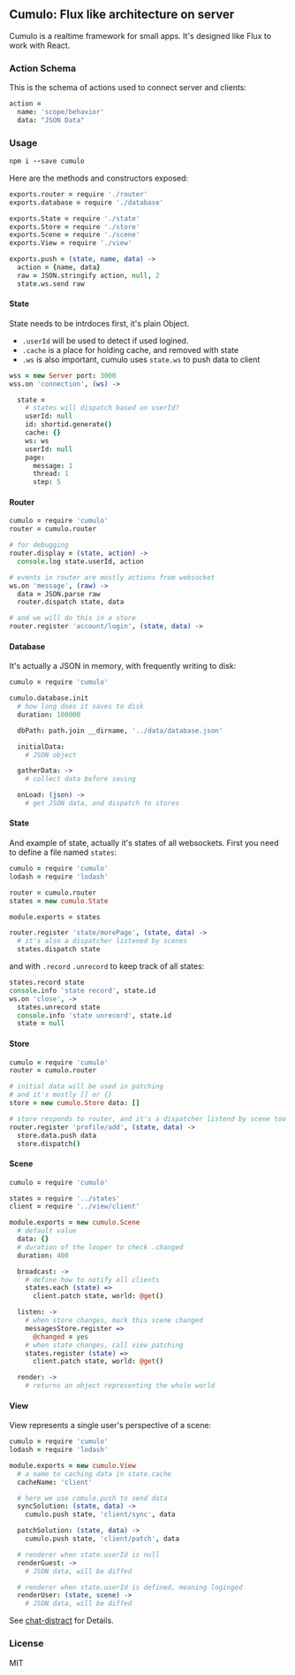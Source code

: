 
Cumulo: Flux like architecture on server
----

Cumulo is a realtime framework for small apps.
It's designed like Flux to work with React.

### Action Schema

This is the schema of actions used to connect server and clients:

```coffee
action =
  name: 'scope/behavior'
  data: "JSON Data"
```

### Usage

```coffee
npm i --save cumulo
```

Here are the methods and constructors exposed:

```coffee
exports.router = require './router'
exports.database = require './database'

exports.State = require './state'
exports.Store = require './store'
exports.Scene = require './scene'
exports.View = require './view'

exports.push = (state, name, data) ->
  action = {name, data}
  raw = JSON.stringify action, null, 2
  state.ws.send raw
```

#### State

State needs to be intrdoces first, it's plain Object.

* `.userId` will be used to detect if used logined.
* `.cache` is a place for holding cache, and removed with state
* `.ws` is also important, cumulo uses `state.ws` to push data to client

```coffee
wss = new Server port: 3000
wss.on 'connection', (ws) ->

  state =
    # states will dispatch based on userId?
    userId: null
    id: shortid.generate()
    cache: {}
    ws: ws
    userId: null
    page:
      message: 1
      thread: 1
      step: 5
```

#### Router

```coffee
cumulo = require 'cumulo'
router = cumulo.router

# for debugging
router.display = (state, action) ->
  console.log state.userId, action

# events in router are mostly actions from websocket
ws.on 'message', (raw) ->
  data = JSON.parse raw
  router.dispatch state, data

# and we will do this in a store
router.register 'account/login', (state, data) ->
```

#### Database

It's actually a JSON in memory, with frequently writing to disk:

```coffee
cumulo = require 'cumulo'

cumulo.database.init
  # how long does it saves to disk
  duration: 100000

  dbPath: path.join __dirname, '../data/database.json'

  initialData:
    # JSON object

  gatherData: ->
    # collect data before saving

  onLoad: (json) ->
    # get JSON data, and dispatch to stores
```

#### State

And example of state, actually it's states of all websockets.
First you need to define a file named `states`:


```coffee
cumulo = require 'cumulo'
lodash = require 'lodash'

router = cumulo.router
states = new cumulo.State

module.exports = states

router.register 'state/morePage', (state, data) ->
  # it's also a dispatcher listened by scenes
  states.dispatch state
```

and with `.record` `.unrecord` to keep track of all states:

```coffee
states.record state
console.info 'state record', state.id
ws.on 'close', ->
  states.unrecord state
  console.info 'state unrecord', state.id
  state = null
```

#### Store

```coffee
cumulo = require 'cumulo'
router = cumulo.router

# initial data will be used in patching
# and it's mostly [] or {}
store = new cumulo.Store data: []

# store responds to router, and it's a dispatcher listend by scene too
router.register 'profile/add', (state, data) ->
  store.data.push data
  store.dispatch()
```

#### Scene

```coffee
cumulo = require 'cumulo'

states = require '../states'
client = require '../view/client'

module.exports = new cumulo.Scene
  # default value
  data: {}
  # duration of the looper to check .changed
  duration: 400

  broadcast: ->
    # define how to notify all clients
    states.each (state) =>
      client.patch state, world: @get()

  listen: ->
    # when store changes, mark this scene changed
    messagesStore.register =>
      @changed = yes
    # when state changes, call view patching
    states.register (state) =>
      client.patch state, world: @get()

  render: ->
    # returns an object representing the whole world
```

#### View

View represents a single user's perspective of a scene:

```coffee
cumulo = require 'cumulo'
lodash = require 'lodash'

module.exports = new cumulo.View
  # a name to caching data in state.cache
  cacheName: 'client'

  # here we use comulo.push to send data
  syncSolution: (state, data) ->
    cumulo.push state, 'client/sync', data

  patchSolution: (state, data) ->
    cumulo.push state, 'client/patch', data

  # renderer when state.userId is null
  renderGuest: ->
    # JSON data, will be diffed

  # renderer when state.userId is defined, meaning loginged
  renderUser: (state, scene) ->
    # JSON data, will be diffed
```

See [chat-distract][chat-distract] for Details.

[chat-distract]: https://github.com/Cumulo/chat-distract/tree/master/source

### License

MIT